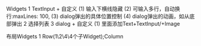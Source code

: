 Widgets
1 TextInput + 自定义
(1) 输入下横线隐藏
(2) 可输入多行，自动换行:maxLines: 100,
(3) dialog弹出的具体位置控制
(4) dialog弹出的动画，如从底部弹出
2 选择列表
3 dialog + 自定义
(1) 里面添加Text+TextInput/+Image


布局Widgets
1 Row(1\2\4\4个子Widget);Column